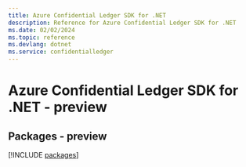 ```yaml
---
title: Azure Confidential Ledger SDK for .NET
description: Reference for Azure Confidential Ledger SDK for .NET
ms.date: 02/02/2024
ms.topic: reference
ms.devlang: dotnet
ms.service: confidentialledger
---
```

# Azure Confidential Ledger SDK for .NET - preview
## Packages - preview
[!INCLUDE [packages](confidential-ledger-index.md)]
